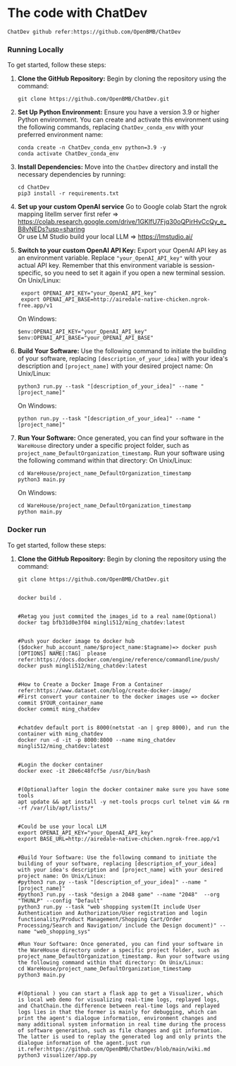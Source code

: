 # The code with ChatDev
```
ChatDev github refer:https://github.com/OpenBMB/ChatDev

```

### Running Locally

To get started, follow these steps:

1. **Clone the GitHub Repository:** Begin by cloning the repository using the command:

   ```
   git clone https://github.com/OpenBMB/ChatDev.git
   ```

2. **Set Up Python Environment:** Ensure you have a version 3.9 or higher Python environment. You can create and
   activate this environment using the following commands, replacing `ChatDev_conda_env` with your preferred environment
   name:

   ```
   conda create -n ChatDev_conda_env python=3.9 -y
   conda activate ChatDev_conda_env
   ```

3. **Install Dependencies:** Move into the `ChatDev` directory and install the necessary dependencies by running:

   ```
   cd ChatDev
   pip3 install -r requirements.txt
   ```

4. **Set up your custom OpenAI service** Go to Google colab Start the ngrok mapping litellm server first refer => https://colab.research.google.com/drive/1GKlfU7Fjq30oQPirHvCcQy_e_B8vNEDs?usp=sharing    
Or use LM Studio build your local LLM => https://lmstudio.ai/

5. **Switch to your custom OpenAI API Key:** Export your OpenAI API key as an environment variable. Replace `"your_OpenAI_API_key"` with
   your actual API key. Remember that this environment variable is session-specific, so you need to set it again if you
   open a new terminal session.
   On Unix/Linux:

   ```
    export OPENAI_API_KEY="your_OpenAI_API_key"
    export OPENAI_API_BASE=http://airedale-native-chicken.ngrok-free.app/v1

   ```

   On Windows:

   ```
   $env:OPENAI_API_KEY="your_OpenAI_API_key"
   $env:OPENAI_API_BASE="your_OPENAI_API_BASE"

   ```

6. **Build Your Software:** Use the following command to initiate the building of your software,
   replacing `[description_of_your_idea]` with your idea's description and `[project_name]` with your desired project
   name:
   On Unix/Linux:

   ```
   python3 run.py --task "[description_of_your_idea]" --name "[project_name]"
   ```

   On Windows:

   ```
   python run.py --task "[description_of_your_idea]" --name "[project_name]"
   ```

7. **Run Your Software:** Once generated, you can find your software in the `WareHouse` directory under a specific
   project folder, such as `project_name_DefaultOrganization_timestamp`. Run your software using the following command
   within that directory:
   On Unix/Linux:

   ```
   cd WareHouse/project_name_DefaultOrganization_timestamp
   python3 main.py
   ```

   On Windows:

   ```
   cd WareHouse/project_name_DefaultOrganization_timestamp
   python main.py
   ```


### Docker run

To get started, follow these steps:

1. **Clone the GitHub Repository:** Begin by cloning the repository using the command:

   ```
   git clone https://github.com/OpenBMB/ChatDev.git


   docker build .


   #Retag you just commited the images_id to a real name(Optional)
   docker tag bfb31d0e3f04 mingli512/ming_chatdev:latest


   #Push your docker image to docker hub ($docker_hub_account_name/$project_name:$tagname)=> docker push [OPTIONS] NAME[:TAG]  please refer:https://docs.docker.com/engine/reference/commandline/push/
   docker push mingli512/ming_chatdev:latest


   #How to Create a Docker Image From a Container refer:https://www.dataset.com/blog/create-docker-image/
   #First convert your container to the docker images use => docker commit $YOUR_container_name
   docker commit ming_chatdev


   #chatdev default port is 8000(netstat -an | grep 8000), and run the container with ming_chatdev 
   docker run -d -it -p 8000:8000 --name ming_chatdev mingli512/ming_chatdev:latest 


   #Login the docker container
   docker exec -it 28e6c48fcf5e /usr/bin/bash


   #(Optional)after login the docker container make sure you have some tools
   apt update && apt install -y net-tools procps curl telnet vim && rm -rf /var/lib/apt/lists/*


   #Could be use your local LLM
   export OPENAI_API_KEY="your_OpenAI_API_key"
   export BASE_URL=http://airedale-native-chicken.ngrok-free.app/v1


   #Build Your Software: Use the following command to initiate the building of your software, replacing [description_of_your_idea] with your idea's description and [project_name] with your desired project name: On Unix/Linux:
   #python3 run.py --task "[description_of_your_idea]" --name "[project_name]"
   #python3 run.py --task "design a 2048 game" --name "2048"  --org "THUNLP" --config "Default"
   python3 run.py --task "web shopping system(It include User Authentication and Authorization/User registration and login functionality/Product Management/Shopping Cart/Order Processing/Search and Navigation/ include the Design document)" --name "web_shopping_sys"

   #Run Your Software: Once generated, you can find your software in the WareHouse directory under a specific project folder, such as project_name_DefaultOrganization_timestamp. Run your software using the following command within that directory: On Unix/Linux:
   cd WareHouse/project_name_DefaultOrganization_timestamp
   python3 main.py


   #(Optional ) you can start a flask app to get a Visualizer, which is local web demo for visualizing real-time logs, replayed logs, and ChatChain.the difference between real-time logs and replayed logs lies in that the former is mainly for debugging, which can print the agent's dialogue information, environment changes and many additional system information in real time during the process of software generation, such as file changes and git information. The latter is used to replay the generated log and only prints the dialogue information of the agent.just run it.refer:https://github.com/OpenBMB/ChatDev/blob/main/wiki.md
   python3 visualizer/app.py







   ```
